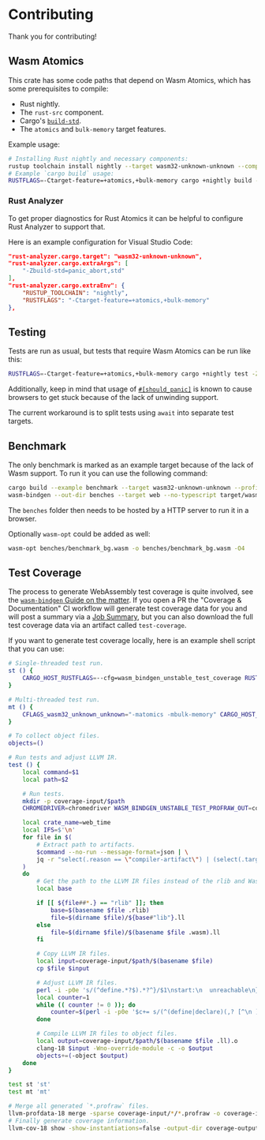 # Contributing

Thank you for contributing!

## Wasm Atomics

This crate has some code paths that depend on Wasm Atomics, which has some prerequisites to compile:

- Rust nightly.
- The `rust-src` component.
- Cargo's [`build-std`].
- The `atomics` and `bulk-memory` target features.

Example usage:

```sh
# Installing Rust nightly and necessary components:
rustup toolchain install nightly --target wasm32-unknown-unknown --component rust-src
# Example `cargo build` usage:
RUSTFLAGS=-Ctarget-feature=+atomics,+bulk-memory cargo +nightly build -Zbuild-std=panic_abort,std --target wasm32-unknown-unknown
```

### Rust Analyzer

To get proper diagnostics for Rust Atomics it can be helpful to configure Rust Analyzer to support
that.

Here is an example configuration for Visual Studio Code:

```json
"rust-analyzer.cargo.target": "wasm32-unknown-unknown",
"rust-analyzer.cargo.extraArgs": [
    "-Zbuild-std=panic_abort,std"
],
"rust-analyzer.cargo.extraEnv": {
    "RUSTUP_TOOLCHAIN": "nightly",
    "RUSTFLAGS": "-Ctarget-feature=+atomics,+bulk-memory"
},
```

## Testing

Tests are run as usual, but tests that require Wasm Atomics can be run like this:

```sh
RUSTFLAGS=-Ctarget-feature=+atomics,+bulk-memory cargo +nightly test -Zbuild-std=panic_abort,std --target wasm32-unknown-unknown
```

Additionally, keep in mind that usage of [`#[should_panic]`](`should_panic`) is known to cause
browsers to get stuck because of the lack of unwinding support.

The current workaround is to split tests using `await` into separate test targets.

[`build-std`]: https://doc.rust-lang.org/1.73.0/cargo/reference/unstable.html#build-std
[`should_panic`]:
	https://doc.rust-lang.org/1.73.0/reference/attributes/testing.html#the-should_panic-attribute

## Benchmark

The only benchmark is marked as an example target because of the lack of Wasm support. To run it you
can use the following command:

```sh
cargo build --example benchmark --target wasm32-unknown-unknown --profile bench
wasm-bindgen --out-dir benches --target web --no-typescript target/wasm32-unknown-unknown/release/examples/benchmark.wasm
```

The `benches` folder then needs to be hosted by a HTTP server to run it in a browser.

Optionally `wasm-opt` could be added as well:

```sh
wasm-opt benches/benchmark_bg.wasm -o benches/benchmark_bg.wasm -O4
```

## Test Coverage

The process to generate WebAssembly test coverage is quite involved, see the [`wasm-bindgen` Guide
on the matter][1]. If you open a PR the "Coverage & Documentation" CI workflow will generate test
coverage data for you and will post a summary via a [Job Summary][2], but you can also download the
full test coverage data via an artifact called `test-coverage`.

[1]: https://rustwasm.github.io/docs/wasm-bindgen/wasm-bindgen-test/coverage.html
[2]:
	https://docs.github.com/actions/writing-workflows/choosing-what-your-workflow-does/workflow-commands-for-github-actions#adding-a-job-summary

If you want to generate test coverage locally, here is an example shell script that you can use:

```sh
# Single-threaded test run.
st () {
    CARGO_HOST_RUSTFLAGS=--cfg=wasm_bindgen_unstable_test_coverage RUSTFLAGS="-Cinstrument-coverage -Zcoverage-options=condition -Zno-profiler-runtime --emit=llvm-ir --cfg=wasm_bindgen_unstable_test_coverage" cargo +nightly test --all-features --target wasm32-unknown-unknown -Ztarget-applies-to-host -Zhost-config --tests $@
}

# Multi-threaded test run.
mt () {
    CFLAGS_wasm32_unknown_unknown="-matomics -mbulk-memory" CARGO_HOST_RUSTFLAGS=--cfg=wasm_bindgen_unstable_test_coverage RUSTFLAGS="-Cinstrument-coverage -Zcoverage-options=condition -Zno-profiler-runtime --emit=llvm-ir --cfg=wasm_bindgen_unstable_test_coverage -Ctarget-feature=+atomics,+bulk-memory" cargo +nightly test --all-features --target wasm32-unknown-unknown -Ztarget-applies-to-host -Zhost-config -Zbuild-std=panic_abort,std --tests $@
}

# To collect object files.
objects=()

# Run tests and adjust LLVM IR.
test () {
    local command=$1
    local path=$2

    # Run tests.
    mkdir -p coverage-input/$path
    CHROMEDRIVER=chromedriver WASM_BINDGEN_UNSTABLE_TEST_PROFRAW_OUT=coverage-input/$path $command

    local crate_name=web_time
    local IFS=$'\n'
    for file in $(
        # Extract path to artifacts.
        $command --no-run --message-format=json | \
        jq -r "select(.reason == \"compiler-artifact\") | (select(.target.kind == [\"test\"]) // select(.target.name == \"$crate_name\")) | .filenames[0]"
    )
    do
        # Get the path to the LLVM IR files instead of the rlib and Wasm artifacts.
        local base

        if [[ ${file##*.} == "rlib" ]]; then
            base=$(basename $file .rlib)
            file=$(dirname $file)/${base#"lib"}.ll
        else
            file=$(dirname $file)/$(basename $file .wasm).ll
        fi

        # Copy LLVM IR files.
        local input=coverage-input/$path/$(basename $file)
        cp $file $input

        # Adjust LLVM IR files.
        perl -i -p0e 's/(^define.*?$).*?^}/$1\nstart:\n  unreachable\n}/gms' $input
        local counter=1
        while (( counter != 0 )); do
            counter=$(perl -i -p0e '$c+= s/(^(define|declare)(,? [^\n ]+)*),? range\(.*?\)/$1/gm; END{print "$c"}' $input)
        done

        # Compile LLVM IR files to object files.
        local output=coverage-input/$path/$(basename $file .ll).o
        clang-18 $input -Wno-override-module -c -o $output
        objects+=(-object $output)
    done
}

test st 'st'
test mt 'mt'

# Merge all generated `*.profraw` files.
llvm-profdata-18 merge -sparse coverage-input/*/*.profraw -o coverage-input/coverage.profdata
# Finally generate coverage information.
llvm-cov-18 show -show-instantiations=false -output-dir coverage-output -format=html -instr-profile=coverage-input/coverage.profdata ${objects[@]} -sources src
```
